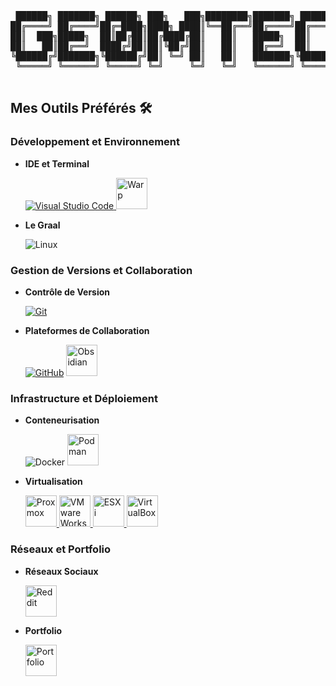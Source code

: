 <div align="center">
<pre>
 ██████╗ ███████╗ ██████╗ ███╗   ███╗████████╗███████╗ ██████╗██╗  ██╗
██╔════╝ ██╔════╝██╔═████╗████╗ ████║╚══██╔══╝██╔════╝██╔════╝██║  ██║
██║  ███╗█████╗  ██║██╔██║██╔████╔██║   ██║   █████╗  ██║     ███████║
██║   ██║██╔══╝  ████╔╝██║██║╚██╔╝██║   ██║   ██╔══╝  ██║     ██╔══██║
╚██████╔╝███████╗╚██████╔╝██║ ╚═╝ ██║   ██║   ███████╗╚██████╗██║  ██║
 ╚═════╝ ╚══════╝ ╚═════╝ ╚═╝     ╚═╝   ╚═╝   ╚══════╝ ╚═════╝╚═╝  ╚═╝
                                                                      
</pre>
</div>

## Mes Outils Préférés 🛠️

### Développement et Environnement
- **IDE et Terminal**
  
  [![Visual Studio Code](https://skillicons.dev/icons?i=vscode)](https://code.visualstudio.com/)<a href="https://www.warp.dev">
      <img src="https://cdn.terminaltrove.com/m/b1c31938-6e80-4f28-a2cd-d2047eddcdb2.png#gh-dark-mode-only&width=50&height=50" alt="Warp" style="width:50px; height:50px;" />
    </a>
- **Le Graal**

   ![Linux](https://skillicons.dev/icons?i=linux)

### Gestion de Versions et Collaboration
- **Contrôle de Version**
  
   [![Git](https://skillicons.dev/icons?i=git)](https://git-scm.com/)
- **Plateformes de Collaboration**
  
   [![GitHub](https://skillicons.dev/icons?i=github)](https://github.com/) <a href="https://obsidian.md">
      <img src="https://forum.obsidian.md/uploads/default/original/3X/9/f/9f1b5b46aed533f5386cf276ab2cdce48cbd2e25.png" alt="Obsidian" style="width:50px; height:50px;" />
    </a>

### Infrastructure et Déploiement
- **Conteneurisation**
  
   ![Docker](https://skillicons.dev/icons?i=docker)
  <a href="https://podman.io/">
      <img src="https://user-images.githubusercontent.com/1636769/160798202-2d198de9-144c-4bcf-b6a1-e55b584eed54.png" alt="Podman" style="width:50px; height:50px;" />
    </a>
  
- **Virtualisation**
  
   <a href="#">
      <img src="https://img.icons8.com/fluent/512/proxmox.png#gh-dark-mode-only&width=50&height=50" alt="Proxmox" style="width:50px; height:50px;" />
    </a> <a href="https://www.vmware.com/products/workstation-player.html">
      <img src="https://upload.wikimedia.org/wikipedia/commons/thumb/5/5a/Vmware_workstation_16_icon.svg/2051px-Vmware_workstation_16_icon.svg.png" alt="VMware Workstation" style="width:50px; height:50px;" />
    </a> <a href="https://www.vmware.com/products/esxi-and-esx.html">
      <img src="https://raw.githubusercontent.com/pulumiverse/pulumi-esxi-native/main/docs/esxi-logo.png" alt="ESXi" style="width:50px; height:50px;" />
    </a><a href="https://www.virtualbox.org/">
      <img src="https://grafikart.fr/uploads/icons/virtualbox.png" alt="VirtualBox" style="width:50px; height:50px;" />
    </a>

### Réseaux et Portfolio
- **Réseaux Sociaux**
  
   <a href="https://www.reddit.com/u/_CVL_/s/XBpICh7TyF">
      <img src="https://static-00.iconduck.com/assets.00/reddit-icon-2048x2048-5b96i00x.png#gh-dark-mode-only&width=50&height=50" alt="Reddit" style="width:50px; height:50px;" />
    </a>
- **Portfolio**
  
  <a href="https://ge0mtech.github.io/Portfolio/">
     <img src="https://static.wikia.nocookie.net/b956aeb0-83b3-4f9f-a263-d679a2269db3/scale-to-width/755" alt="Portfolio" style="width:50px; height:50px;" />
  </a>
